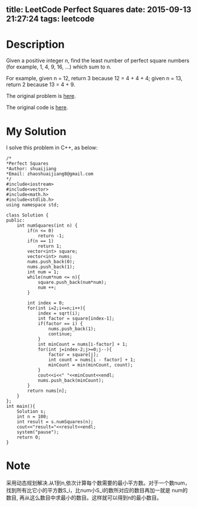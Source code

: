 title: LeetCode Perfect Squares
date: 2015-09-13 21:27:24
tags: leetcode
---

# Description
Given a positive integer n, find the least number of perfect square numbers (for example, 1, 4, 9, 16, ...) which sum to n.

For example, given n = 12, return 3 because 12 = 4 + 4 + 4; given n = 13, return 2 because 13 = 4 + 9.

The original problem is [here](https://leetcode.com/problems/perfect-squares/ "Problem").

The original code is [here](https://github.com/shuaijiang/LeetCode/blob/master/PerfectSquares.cpp "Code").
<!--more-->

# My Solution
I solve this problem in C++, as below:
	
	/*
	*Perfect Squares
	*Author: shuaijiang
	*Email: zhaoshuaijiang8@gmail.com
	*/
	#include<iostream>
	#include<vector>
	#include<math.h>
	#include<stdlib.h>
	using namespace std;
	
	class Solution {
	public:
	    int numSquares(int n) {
	    	if(n <= 0)
	    		return -1;
	    	if(n == 1)
	    		return 1;
	        vector<int> square;
	        vector<int> nums;
	        nums.push_back(0);
	        nums.push_back(1);
	        int num = 1;
			while(num*num <= n){
				square.push_back(num*num);
				num ++;
			}
			
			int index = 0;
			for(int i=2;i<=n;i++){
				index = sqrt(i);
				int factor = square[index-1];
				if(factor == i) {
					nums.push_back(1);
					continue;
				}
				int minCount = nums[i-factor] + 1;
				for(int j=index-2;j>=0;j--){
					factor = square[j];
					int count = nums[i - factor] + 1;
					minCount = min(minCount, count);
				}
				cout<<i<<" "<<minCount<<endl;
				nums.push_back(minCount);			
			}
			return nums[n];
	    }
	};
	int main(){
		Solution s;
		int n = 100;
		int result = s.numSquares(n);
		cout<<"result="<<result<<endl;
		system("pause");
		return 0;
	}



# Note
采用动态规划解决.从1到n,依次计算每个数需要的最小平方数。对于一个数num，找到所有比它小的平方数S_i，比num小S_i的数所对应的数目再加一就是 num的数目, 再从这么数目中求最小的数目。这样就可以得到n的最小数目。
